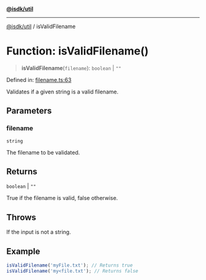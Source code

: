 [**@isdk/util**](../README.md)

***

[@isdk/util](../globals.md) / isValidFilename

# Function: isValidFilename()

> **isValidFilename**(`filename`): `boolean` \| `""`

Defined in: [filename.ts:63](https://github.com/isdk/util.js/blob/e52ad0627fc33dea09d8db6ef431d619770364c0/src/filename.ts#L63)

Validates if a given string is a valid filename.

## Parameters

### filename

`string`

The filename to be validated.

## Returns

`boolean` \| `""`

True if the filename is valid, false otherwise.

## Throws

If the input is not a string.

## Example

```ts
isValidFilename('myFile.txt'); // Returns true
isValidFilename('my<file.txt'); // Returns false
```
